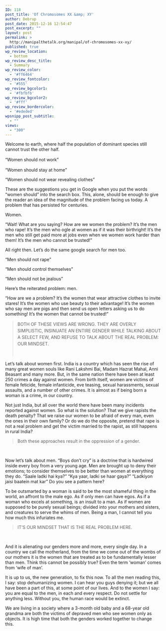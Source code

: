 ```yaml
---
ID: 118
post_title: 'Of Chromosomes XX &amp; XY'
author: Debrup
post_date: 2015-12-16 12:54:47
post_excerpt: ""
layout: post
permalink: >
  http://manipalthetalk.org/manipal/of-chromosomes-xx-xy/
published: true
wp_review_location:
  - bottom
wp_review_desc_title:
  - Summary
wp_review_color:
  - '#ff6464'
wp_review_fontcolor:
  - '#555'
wp_review_bgcolor1:
  - '#fbfbfb'
wp_review_bgcolor2:
  - '#fff'
wp_review_bordercolor:
  - '#ededed'
wpsnipp_post_subtitle:
  - ""
views:
  - "300"
---
```

Welcome to earth, where half the population of dominant species still cannot trust the other half.

<span style="line-height: 1.5;">“Women should not work”</span>

<span style="font-weight: 400;">“Women should stay at home”</span>

<span style="font-weight: 400;">“Women should not wear revealing clothes” </span>

<span style="font-weight: 400;">These are the suggestions you get in Google when you put the words “women should” into the search box. This, alone, should be enough to give the reader an idea of the magnitude of the problem facing us today. A problem that has persisted for centuries.</span>

<span style="font-weight: 400;">Women.</span>

<span style="font-weight: 400;">“Wait! What are you saying? How are we women the problem? It’s the men who rape! It’s the men who ogle at women as if it was their birthright! It’s the men who still get paid more at jobs even when we women work harder than them! It’s the men who cannot be trusted!”</span>

<span style="font-weight: 400;">All right then. Let’s do the same google search for men too.</span>

<span style="font-weight: 400;">“Men should not rape”</span>

<span style="font-weight: 400;">“Men should control themselves”</span>

<span style="font-weight: 400;">“Men should not be jealous”</span>

<span style="font-weight: 400;">Here’s the reiterated problem: men.</span>

<span style="font-weight: 400;">“How are we a problem? It’s the women that wear attractive clothes to invite stares! It’s the women who use beauty to their advantage! It’s the women who say men are pigs and then send us open letters asking us to do something! It’s the women that cannot be trusted!”</span>
<blockquote><span style="line-height: 1.5;">BOTH OF THESE VIEWS ARE WRONG. THEY ARE OVERLY SIMPLISTIC, INSINUATE AN ENTIRE GENDER WHILE TALKING ABOUT A SELECT FEW, AND REFUSE TO TALK ABOUT THE REAL PROBLEM: OUR MINDSET. </span>

&nbsp;</blockquote>
<span style="font-weight: 400;">Let’s talk about women first. India is a country which has seen the rise of many great women souls like Rani Lakshmi Bai, Madam Hazrat Mahal, Anni Beasant and many more. But, in the same nation there have been at least 250 crimes a day against women. From birth itself, women are victims of female feticide, female infanticide, eve teasing, sexual harassments, sexual assaults, and a number of other crimes. It is almost as if being born a woman is a crime, in our country.</span>

<span style="font-weight: 400;">Not just India, but all over the world there have been many incidents reported against women. So what is the solution? That we give rapists the death penalty? That we raise our women to be afraid of every man, even the ones in their own family? Or do we do the opposite, pretend that rape is not a real problem and get the victim married to the rapist, as still happens in rural India?</span>
<blockquote><span style="font-weight: 400;">Both these approaches result in the oppression of a gender. </span></blockquote>
&nbsp;

Now let’s talk about men. “Boys don’t cry” is a doctrine that is hardwired inside every boy from a very young age. Men are brought up to deny their emotions; to consider themselves to be better than women at everything they do. “Saale ladki hai kya?” “Kya yaar, ladki se haar gaya?” “Ladkiyon jaisi baatein mat kar” Do you see a pattern here?

<span style="font-weight: 400;">To be outsmarted by a woman is said to be the most shameful thing in the world, an affront to the male ego. As if only men can have egos. As if a woman who excels at something, is an insult to a man. As if women are supposed to be purely sexual beings; divided into your mothers and sisters, and creatures to serve the whims of men. Being a man, I cannot tell you how much this infuriates me.</span>
<blockquote><span style="font-weight: 400;">IT’S OUR MINDSET THAT IS THE REAL PROBLEM HERE. </span></blockquote>
&nbsp;

And it is alienating our genders more and more, every single day. In a country we call the motherland, from the time we come out of the wombs of our mothers it is the women that are treated as to be fundamentally lesser than men. Think this cannot be possibly true? Even the term ‘woman’ comes from ‘wife of man’.

<span style="font-weight: 400;">It is up to us, the new generation, to fix this now. To all the men reading this, I say: stop dehumanizing women. I can hear you guys denying it; but we all have been a part of this, at some point of our lives. And to the women I say: you are equal to the men, in each and every respect. Do not settle for anything less. Without you, the human race would be extinct.</span>

<span style="font-weight: 400;">We are living in a society where a 3-month old baby and a 68-year old grandma are both the victims of depraved men who see women only as objects. It is high time that both the genders worked together to change this.  </span>